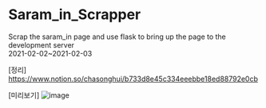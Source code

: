 # Saram_in_Scrapper     
Scrap the saram_in page and use flask to bring up the page to the development server     
2021-02-02~2021-02-03

[정리]
https://www.notion.so/chasonghui/b733d8e45c334eeebbe18ed88792e0cb

[미리보기]
![image](https://user-images.githubusercontent.com/44563011/106698075-6b98da00-6623-11eb-9e27-c224c3c9863c.png)
